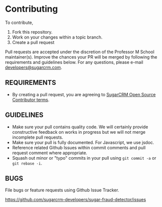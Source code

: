 # Contributing

To contribute,

1. Fork this repository.
1. Work on your changes within a topic branch.
1. Create a pull request

Pull requests are accepted under the discretion of the Professor M School maintainer(s). Improve the chances your PR will be merged by following the requirements and guidelines below. For any questions, please e-mail developers@sugarcrm.com.

## REQUIREMENTS

- By creating a pull request, you are agreeing to [SugarCRM Open Source Contributor terms](https://github.com/sugarcrm/school/blob/master/docs/CONTRIBUTOR_TERMS.pdf).

## GUIDELINES

- Make sure your pull contains quality code. We will certainly provide constructive feedback on works in progress but we will not merge incomplete pull requests.
- Make sure your pull is fully documented. For Javascript, we use jsdoc.
- Reference related Github Issues within commit comments and pull request comment where appropriate.
- Squash out minor or "typo" commits in your pull using `git commit -a` or `git rebase -i`.

## BUGS

File bugs or feature requests using Github Issue Tracker.

<https://github.com/sugarcrm-developers/sugar-fraud-detector/issues>